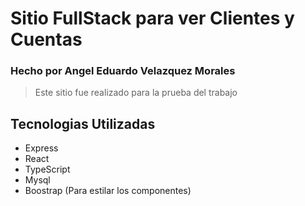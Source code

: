 # Sitio FullStack para ver Clientes  y Cuentas

### Hecho por Angel Eduardo Velazquez Morales

> Este sitio fue realizado para la prueba del trabajo

## Tecnologias Utilizadas

* Express
* React
* TypeScript
* Mysql
* Boostrap (Para estilar los componentes)


